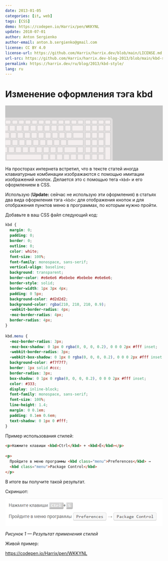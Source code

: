 ```yaml
---
date: 2013-01-05
categories: [it, web]
tags: [CSS]
demo: https://codepen.io/Harrix/pen/WKKYNL
update: 2018-07-01
author: Anton Sergienko
author-email: anton.b.sergienko@gmail.com
license: CC BY 4.0
license-url: https://github.com/Harrix/harrix.dev/blob/main/LICENSE.md
url-src: https://github.com/Harrix/harrix.dev-blog-2013/blob/main/kbd-style/kbd-style.md
permalink: https://harrix.dev/ru/blog/2013/kbd-style/
lang: ru
---
```


# Изменение оформления тэга kbd

![Featured image](featured-image.svg)

На просторах интернета встретил, что в тексте статей иногда клавиатурные комбинации изображаются с помощью имитации изображений кнопок. Делается это с помощью тега `<kbd>` и его оформлением в CSS.

Использую (**Update:** сейчас не использую эти оформления) в статьях два вида оформления тэга `<kbd>`: для отображения кнопок и для отображения пунктов меню в программах, по которым нужно пройти.

Добавьте в ваш CSS файл следующий код:

```css
kbd {
  margin: 0;
  padding: 0;
  border: 0;
  outline: 0;
  color: white;
  font-size: 100%;
  font-family: monospace, sans-serif;
  vertical-align: baseline;
  background: transparent;
  border-color: #e6e6e6 #bebebe #bebebe #e6e6e6;
  border-style: solid;
  border-width: 1px 3px 4px;
  padding: 0 5px;
  background-color: #d2d2d2;
  background-color: rgba(210, 210, 210, 0.9);
  -webkit-border-radius: 4px;
  -moz-border-radius: 4px;
  border-radius: 4px;
}

kbd.menu {
  -moz-border-radius: 3px;
  -moz-box-shadow: 0 1px 0 rgba(0, 0, 0, 0.2), 0 0 0 2px #fff inset;
  -webkit-border-radius: 3px;
  -webkit-box-shadow: 0 1px 0 rgba(0, 0, 0, 0.2), 0 0 0 2px #fff inset;
  background-color: #f7f7f7;
  border: 1px solid #ccc;
  border-radius: 3px;
  box-shadow: 0 1px 0 rgba(0, 0, 0, 0.2), 0 0 0 2px #fff inset;
  color: #333;
  display: inline-block;
  font-family: monospace, sans-serif;
  font-size: 100%;
  line-height: 1.4;
  margin: 0 0.1em;
  padding: 0.1em 0.6em;
  text-shadow: 0 1px 0 #fff;
}
```

Пример использования стилей:

```html
<p>Нажмите клавиши <kbd>Ctrl</kbd> + <kbd>Ё</kbd></p>

<p>
  Пройдите в меню программы <kbd class="menu">Preferences</kbd> →
  <kbd class="menu">Package Control</kbd>
</p>
```

В итоге вы получите такой результат.

Скриншот:

![Результат применения стилей](img/kbd-style.png)

_Рисунок 1 — Результат применения стилей_

Живой пример:

<https://codepen.io/Harrix/pen/WKKYNL>
